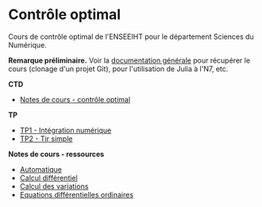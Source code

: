# Contrôle optimal

Cours de contrôle optimal de l'ENSEEIHT pour le département Sciences du Numérique.

**Remarque préliminaire.** Voir la [documentation générale](https://gitlab.irit.fr/toc/etu-n7/documentation) pour récupérer le cours (clonage d'un projet Git), pour l'utilisation de Julia à l'N7, etc.

**CTD**

* [Notes de cours - contrôle optimal](notes-co-2022.pdf)

**TP**

* [TP1 - Intégration numérique](tp/ode-etu.ipynb)
* [TP2 - Tir simple](tp/simple-shooting-etu.ipynb)

**Notes de cours - ressources**

* [Automatique](ressources/notes-autom-2021.pdf)
* [Calcul différentiel](ressources/notes-cd-2021.pdf)
* [Calcul des variations](ressources/notes-cv-2020.pdf)
* [Equations différentielles ordinaires](ressources/notes-edo-2020.pdf)
